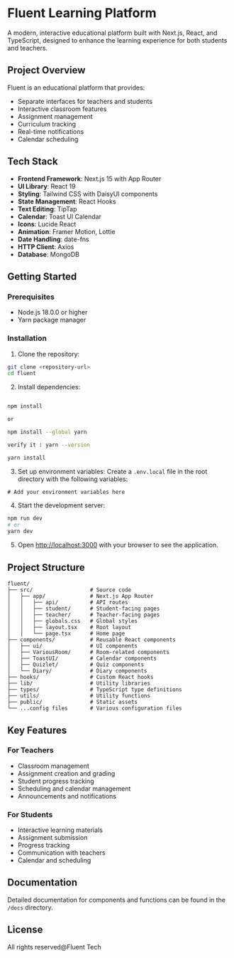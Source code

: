 # Fluent Learning Platform

A modern, interactive educational platform built with Next.js, React, and TypeScript, designed to enhance the learning experience for both students and teachers.

## Project Overview

Fluent is an educational platform that provides:
- Separate interfaces for teachers and students
- Interactive classroom features
- Assignment management
- Curriculum tracking
- Real-time notifications
- Calendar scheduling

## Tech Stack

- **Frontend Framework**: Next.js 15 with App Router
- **UI Library**: React 19
- **Styling**: Tailwind CSS with DaisyUI components
- **State Management**: React Hooks
- **Text Editing**: TipTap
- **Calendar**: Toast UI Calendar
- **Icons**: Lucide React
- **Animation**: Framer Motion, Lottie
- **Date Handling**: date-fns
- **HTTP Client**: Axios
- **Database**: MongoDB

## Getting Started

### Prerequisites
- Node.js 18.0.0 or higher
- Yarn package manager

### Installation

1. Clone the repository:
```bash
git clone <repository-url>
cd fluent
```

2. Install dependencies:
```bash

npm install

or 

npm install --global yarn

verify it : yarn --version

yarn install
```

3. Set up environment variables:
Create a `.env.local` file in the root directory with the following variables:
```
# Add your environment variables here
```

4. Start the development server:
```bash
npm run dev
# or
yarn dev
```

5. Open [http://localhost:3000](http://localhost:3000) with your browser to see the application.

## Project Structure

```
fluent/
├── src/                  # Source code
│   ├── app/              # Next.js App Router
│   │   ├── api/          # API routes
│   │   ├── student/      # Student-facing pages
│   │   ├── teacher/      # Teacher-facing pages
│   │   ├── globals.css   # Global styles
│   │   ├── layout.tsx    # Root layout
│   │   └── page.tsx      # Home page
├── components/           # Reusable React components
│   ├── ui/               # UI components
│   ├── VariousRoom/      # Room-related components
│   ├── ToastUI/          # Calendar components
│   ├── Quizlet/          # Quiz components
│   └── Diary/            # Diary components
├── hooks/                # Custom React hooks
├── lib/                  # Utility libraries
├── types/                # TypeScript type definitions
├── utils/                # Utility functions
├── public/               # Static assets
└── ...config files       # Various configuration files
```

## Key Features

### For Teachers
- Classroom management
- Assignment creation and grading
- Student progress tracking
- Scheduling and calendar management
- Announcements and notifications

### For Students
- Interactive learning materials
- Assignment submission
- Progress tracking
- Communication with teachers
- Calendar and scheduling

## Documentation

Detailed documentation for components and functions can be found in the `/docs` directory.

## License

All rights reserved@Fluent Tech
